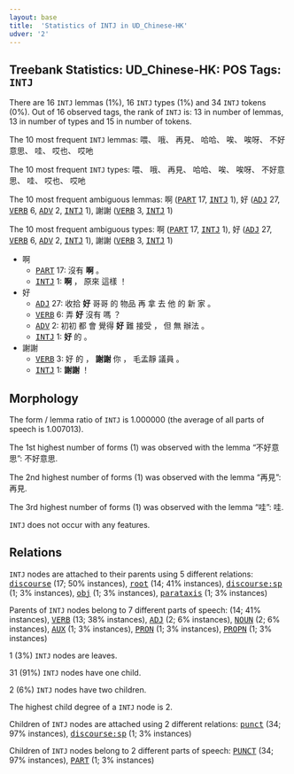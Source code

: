 ```yaml
---
layout: base
title:  'Statistics of INTJ in UD_Chinese-HK'
udver: '2'
---
```


## Treebank Statistics: UD_Chinese-HK: POS Tags: `INTJ`

There are 16 `INTJ` lemmas (1%), 16 `INTJ` types (1%) and 34 `INTJ` tokens (0%).
Out of 16 observed tags, the rank of `INTJ` is: 13 in number of lemmas, 13 in number of types and 15 in number of tokens.

The 10 most frequent `INTJ` lemmas: 喂、 哦、 再見、 哈哈、 唉、 唉呀、 不好意思、 哇、 哎也、 哎吔

The 10 most frequent `INTJ` types:  喂、 哦、 再見、 哈哈、 唉、 唉呀、 不好意思、 哇、 哎也、 哎吔

The 10 most frequent ambiguous lemmas: 啊 (<tt><a href="zh_hk-pos-PART.html">PART</a></tt> 17, <tt><a href="zh_hk-pos-INTJ.html">INTJ</a></tt> 1), 好 (<tt><a href="zh_hk-pos-ADJ.html">ADJ</a></tt> 27, <tt><a href="zh_hk-pos-VERB.html">VERB</a></tt> 6, <tt><a href="zh_hk-pos-ADV.html">ADV</a></tt> 2, <tt><a href="zh_hk-pos-INTJ.html">INTJ</a></tt> 1), 謝謝 (<tt><a href="zh_hk-pos-VERB.html">VERB</a></tt> 3, <tt><a href="zh_hk-pos-INTJ.html">INTJ</a></tt> 1)

The 10 most frequent ambiguous types:  啊 (<tt><a href="zh_hk-pos-PART.html">PART</a></tt> 17, <tt><a href="zh_hk-pos-INTJ.html">INTJ</a></tt> 1), 好 (<tt><a href="zh_hk-pos-ADJ.html">ADJ</a></tt> 27, <tt><a href="zh_hk-pos-VERB.html">VERB</a></tt> 6, <tt><a href="zh_hk-pos-ADV.html">ADV</a></tt> 2, <tt><a href="zh_hk-pos-INTJ.html">INTJ</a></tt> 1), 謝謝 (<tt><a href="zh_hk-pos-VERB.html">VERB</a></tt> 3, <tt><a href="zh_hk-pos-INTJ.html">INTJ</a></tt> 1)


* 啊
  * <tt><a href="zh_hk-pos-PART.html">PART</a></tt> 17: 沒有 <b>啊</b> 。
  * <tt><a href="zh_hk-pos-INTJ.html">INTJ</a></tt> 1: <b>啊</b> ， 原來 這樣 ！
* 好
  * <tt><a href="zh_hk-pos-ADJ.html">ADJ</a></tt> 27: 收拾 <b>好</b> 哥哥 的 物品 再 拿 去 他 的 新 家 。
  * <tt><a href="zh_hk-pos-VERB.html">VERB</a></tt> 6: 弄 <b>好</b> 沒有 嗎 ？
  * <tt><a href="zh_hk-pos-ADV.html">ADV</a></tt> 2: 初初 都 會 覺得 <b>好</b> 難 接受 ， 但 無 辦法 。
  * <tt><a href="zh_hk-pos-INTJ.html">INTJ</a></tt> 1: <b>好</b> 的 。
* 謝謝
  * <tt><a href="zh_hk-pos-VERB.html">VERB</a></tt> 3: 好 的 ， <b>謝謝</b> 你 ， 毛孟靜 議員 。
  * <tt><a href="zh_hk-pos-INTJ.html">INTJ</a></tt> 1: <b>謝謝</b> ！

## Morphology

The form / lemma ratio of `INTJ` is 1.000000 (the average of all parts of speech is 1.007013).

The 1st highest number of forms (1) was observed with the lemma “不好意思”: 不好意思.

The 2nd highest number of forms (1) was observed with the lemma “再見”: 再見.

The 3rd highest number of forms (1) was observed with the lemma “哇”: 哇.

`INTJ` does not occur with any features.


## Relations

`INTJ` nodes are attached to their parents using 5 different relations: <tt><a href="zh_hk-dep-discourse.html">discourse</a></tt> (17; 50% instances), <tt><a href="zh_hk-dep-root.html">root</a></tt> (14; 41% instances), <tt><a href="zh_hk-dep-discourse-sp.html">discourse:sp</a></tt> (1; 3% instances), <tt><a href="zh_hk-dep-obj.html">obj</a></tt> (1; 3% instances), <tt><a href="zh_hk-dep-parataxis.html">parataxis</a></tt> (1; 3% instances)

Parents of `INTJ` nodes belong to 7 different parts of speech:  (14; 41% instances), <tt><a href="zh_hk-pos-VERB.html">VERB</a></tt> (13; 38% instances), <tt><a href="zh_hk-pos-ADJ.html">ADJ</a></tt> (2; 6% instances), <tt><a href="zh_hk-pos-NOUN.html">NOUN</a></tt> (2; 6% instances), <tt><a href="zh_hk-pos-AUX.html">AUX</a></tt> (1; 3% instances), <tt><a href="zh_hk-pos-PRON.html">PRON</a></tt> (1; 3% instances), <tt><a href="zh_hk-pos-PROPN.html">PROPN</a></tt> (1; 3% instances)

1 (3%) `INTJ` nodes are leaves.

31 (91%) `INTJ` nodes have one child.

2 (6%) `INTJ` nodes have two children.

The highest child degree of a `INTJ` node is 2.

Children of `INTJ` nodes are attached using 2 different relations: <tt><a href="zh_hk-dep-punct.html">punct</a></tt> (34; 97% instances), <tt><a href="zh_hk-dep-discourse-sp.html">discourse:sp</a></tt> (1; 3% instances)

Children of `INTJ` nodes belong to 2 different parts of speech: <tt><a href="zh_hk-pos-PUNCT.html">PUNCT</a></tt> (34; 97% instances), <tt><a href="zh_hk-pos-PART.html">PART</a></tt> (1; 3% instances)

